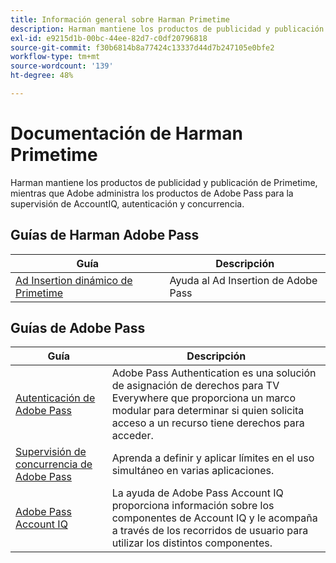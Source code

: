 ```yaml
---
title: Información general sobre Harman Primetime
description: Harman mantiene los productos de publicidad y publicación de Primetime, mientras que Adobe administra los productos de Adobe Pass para la supervisión de AccountIQ, autenticación y concurrencia.
exl-id: e9215d1b-00bc-44ee-82d7-c0df20796818
source-git-commit: f30b6814b8a77424c13337d44d7b247105e0bfe2
workflow-type: tm+mt
source-wordcount: '139'
ht-degree: 48%

---
```


# Documentación de Harman Primetime

<!--
NOTE: Don't change Primetime to Pass in this file. All the stuff that belongs to Harman is still Primetime.
-->

Harman mantiene los productos de publicidad y publicación de Primetime, mientras que Adobe administra los productos de Adobe Pass para la supervisión de AccountIQ, autenticación y concurrencia.

## Guías de Harman Adobe Pass

| Guía | Descripción |
|--- |--- |
| [Ad Insertion dinámico de Primetime](https://experienceleague.adobe.com/docs/primetime/ad-insertion/home.html) | Ayuda al Ad Insertion de Adobe Pass |

## Guías de Adobe Pass

| Guía | Descripción |
|--- |--- |
| [Autenticación de Adobe Pass](/help/authentication/home.md) | Adobe Pass Authentication es una solución de asignación de derechos para TV Everywhere que proporciona un marco modular para determinar si quien solicita acceso a un recurso tiene derechos para acceder. |
| [Supervisión de concurrencia de Adobe Pass](/help/concurrency-monitoring/cm-home.md) | Aprenda a definir y aplicar límites en el uso simultáneo en varias aplicaciones. |
| [Adobe Pass Account IQ](/help/accountiq/home.md) | La ayuda de Adobe Pass Account IQ proporciona información sobre los componentes de Account IQ y le acompaña a través de los recorridos de usuario para utilizar los distintos componentes. |
